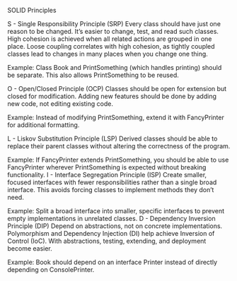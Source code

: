 SOLID Principles

S - Single Responsibility Principle (SRP)
Every class should have just one reason to be changed. It’s easier to change, test, 
and read such classes. High cohesion is achieved when all related actions are grouped 
in one place. Loose coupling correlates with high cohesion, as tightly coupled classes 
lead to changes in many places when you change one thing.

Example: Class Book and PrintSomething (which handles printing) should be separate. This also allows PrintSomething to be reused.


O - Open/Closed Principle (OCP)
Classes should be open for extension but closed for modification. 
Adding new features should be done by adding new code, not editing existing code.

Example: Instead of modifying PrintSomething, extend it with FancyPrinter for additional 
formatting.


L - Liskov Substitution Principle (LSP)
Derived classes should be able to replace their parent classes without altering the correctness of the program.

Example: If FancyPrinter extends PrintSomething, you should be able to use FancyPrinter wherever PrintSomething is expected without breaking functionality.
I - Interface Segregation Principle (ISP)
Create smaller, focused interfaces with fewer responsibilities rather than a single broad interface. This avoids forcing classes to implement methods they don’t need.

Example: Split a broad interface into smaller, specific interfaces to prevent empty implementations in unrelated classes.
D - Dependency Inversion Principle (DIP)
Depend on abstractions, not on concrete implementations. Polymorphism and Dependency Injection (DI) help achieve Inversion of Control (IoC). With abstractions, testing, extending, and deployment become easier.

Example: Book should depend on an interface Printer instead of directly depending on ConsolePrinter.